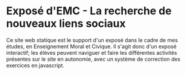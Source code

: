# Exposé d'EMC - La recherche de nouveaux liens sociaux
Ce site web statique est le support d'un exposé dans le cadre de mes études, en Enseignement Moral et Civique. Il s'agit donc d'un exposé interactif; les élèves peuvent naviguer et faire les différentes activités présentes sur le site en autonomie, avec un système de correction des exercices en javascript. 
